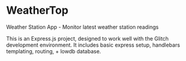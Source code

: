 # WeatherTop
Weather Station App - Monitor latest weather station readings

This is an Express.js project, designed to work well with the Glitch development environment. It includes basic express setup, handlebars templating, routing, + lowdb database.